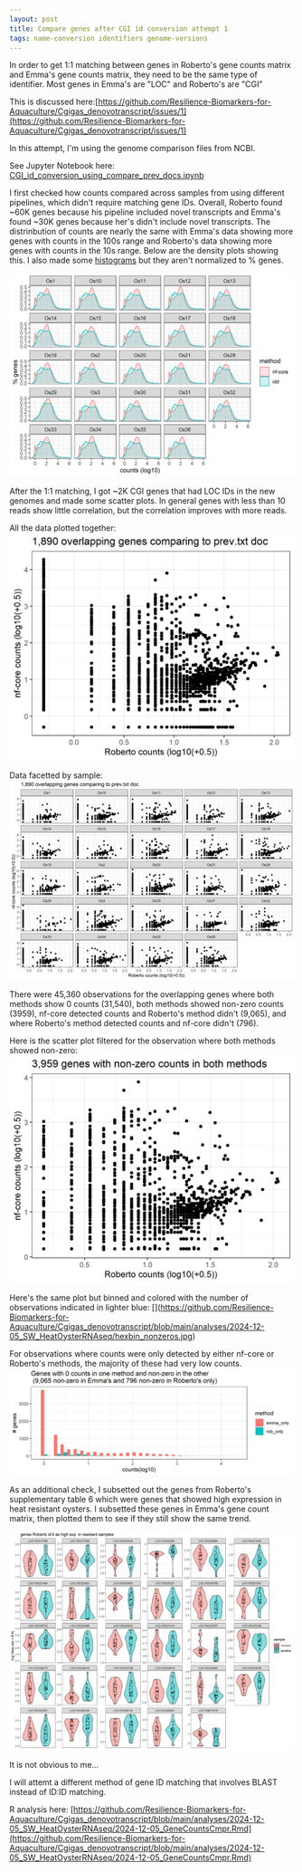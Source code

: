 ```yaml
---
layout: post
title: Compare genes after CGI id conversion attempt 1
tags: name-conversion identifiers genome-versions
---
```


In order to get 1:1 matching between genes in Roberto's gene counts matrix and Emma's gene counts matrix, they need to be the same type of identifier. Most genes in Emma's are "LOC" and Roberto's are "CGI"

This is discussed here:[https://github.com/Resilience-Biomarkers-for-Aquaculture/Cgigas_denovotranscript/issues/1](https://github.com/Resilience-Biomarkers-for-Aquaculture/Cgigas_denovotranscript/issues/1)

In this attempt, I'm using the genome comparison files from NCBI.

See Jupyter Notebook here: [CGI_id_conversion_using_compare_prev_docs.ipynb](https://github.com/Resilience-Biomarkers-for-Aquaculture/Cgigas_denovotranscript/blob/main/analyses/2024-12-05_SW_HeatOysterRNAseq/CGI_id_conversion_using_compare_prev_docs.ipynb)

I first checked how counts compared across samples from using different pipelines, which didn't require matching gene IDs. Overall, Roberto found ~60K genes because his pipeline included novel transcripts and Emma's found ~30K genes because her's didn't include novel transcripts. The distrinbution of counts are nearly the same with Emma's data showing more genes with counts in the 100s range and Roberto's data showing more genes with counts in the 10s range. Below are the density plots showing this. I also made some [histograms](https://github.com/Resilience-Biomarkers-for-Aquaculture/Cgigas_denovotranscript/blob/main/analyses/2024-12-05_SW_HeatOysterRNAseq/histogram.jpg) but they aren't normalized to % genes.

 [![](https://raw.githubusercontent.com/Resilience-Biomarkers-for-Aquaculture/Cgigas_denovotranscript/refs/heads/main/analyses/2024-12-05_SW_HeatOysterRNAseq/density_plots.jpg)](https://github.com/Resilience-Biomarkers-for-Aquaculture/Cgigas_denovotranscript/blob/main/analyses/2024-12-05_SW_HeatOysterRNAseq/density_plots.jpg)

After the 1:1 matching, I got ~2K CGI genes that had LOC IDs in the new genomes and made some scatter plots. In general genes with less than 10 reads show little correlation, but the correlation improves with more reads.

All the data plotted together:
[![](https://github.com/Resilience-Biomarkers-for-Aquaculture/Cgigas_denovotranscript/blob/main/analyses/2024-12-05_SW_HeatOysterRNAseq/corplot_2K.jpg?raw=true)](https://github.com/Resilience-Biomarkers-for-Aquaculture/Cgigas_denovotranscript/blob/main/analyses/2024-12-05_SW_HeatOysterRNAseq/corplot_2K.jpg)

Data facetted by sample:
[![](https://github.com/Resilience-Biomarkers-for-Aquaculture/Cgigas_denovotranscript/blob/main/analyses/2024-12-05_SW_HeatOysterRNAseq/corplot_2K_eachSample.jpg?raw=true)](https://github.com/Resilience-Biomarkers-for-Aquaculture/Cgigas_denovotranscript/blob/main/analyses/2024-12-05_SW_HeatOysterRNAseq/corplot_2K_eachSample.jpg)

There were 45,360 observations for the overlapping genes where both methods show 0 counts (31,540), both methods showed non-zero counts (3959), nf-core detected counts and Roberto's method didn't (9,065), and where Roberto's method detected counts and nf-core didn't (796).

Here is the scatter plot filtered for the observation where both methods showed non-zero:
[![](https://github.com/Resilience-Biomarkers-for-Aquaculture/Cgigas_denovotranscript/blob/main/analyses/2024-12-05_SW_HeatOysterRNAseq/scatter_nonzeros.jpg?raw=true)](https://github.com/Resilience-Biomarkers-for-Aquaculture/Cgigas_denovotranscript/blob/main/analyses/2024-12-05_SW_HeatOysterRNAseq/scatter_nonzeros.jpg)

Here's the same plot but binned and colored with the number of observations indicated in lighter blue:
[[](https://github.com/Resilience-Biomarkers-for-Aquaculture/Cgigas_denovotranscript/blob/main/analyses/2024-12-05_SW_HeatOysterRNAseq/hexbin_nonzeros.jpg?raw=true)](https://github.com/Resilience-Biomarkers-for-Aquaculture/Cgigas_denovotranscript/blob/main/analyses/2024-12-05_SW_HeatOysterRNAseq/hexbin_nonzeros.jpg)

For observations where counts were only detected by either nf-core or Roberto's methods, the majority of these had very low counts.
[![](https://github.com/Resilience-Biomarkers-for-Aquaculture/Cgigas_denovotranscript/blob/main/analyses/2024-12-05_SW_HeatOysterRNAseq/hist_zeroVSnonzeros.jpg?raw=true)](https://github.com/Resilience-Biomarkers-for-Aquaculture/Cgigas_denovotranscript/blob/main/analyses/2024-12-05_SW_HeatOysterRNAseq/hist_zeroVSnonzeros.jpg)

As an additional check, I subsetted out the genes from Roberto's supplementary table 6 which were genes that showed high expression in heat resistant oysters. I subsetted these genes in Emma's gene count matrix, then plotted them to see if they still show the same trend.

[![](https://github.com/Resilience-Biomarkers-for-Aquaculture/Cgigas_denovotranscript/blob/main/analyses/2024-12-05_SW_HeatOysterRNAseq/heat_resistant_high_exp_genes_boxplots.jpg?raw=true)](https://github.com/Resilience-Biomarkers-for-Aquaculture/Cgigas_denovotranscript/blob/main/analyses/2024-12-05_SW_HeatOysterRNAseq/heat_resistant_high_exp_genes_boxplots.jpg)

It is not obvious to me...

I will attemt a different method of gene ID matching that involves BLAST instead of ID:ID matching.

R analysis here: [https://github.com/Resilience-Biomarkers-for-Aquaculture/Cgigas_denovotranscript/blob/main/analyses/2024-12-05_SW_HeatOysterRNAseq/2024-12-05_GeneCountsCmpr.Rmd](https://github.com/Resilience-Biomarkers-for-Aquaculture/Cgigas_denovotranscript/blob/main/analyses/2024-12-05_SW_HeatOysterRNAseq/2024-12-05_GeneCountsCmpr.Rmd)
